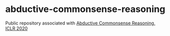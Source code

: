 # abductive-commonsense-reasoning

Public repository associated with [Abductive Commonsense Reasoning, ICLR 2020](https://arxiv.org/abs/1908.05739)